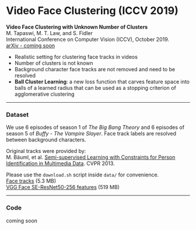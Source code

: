 # Video Face Clustering (ICCV 2019)

<strong>Video Face Clustering with Unknown Number of Clusters</strong>  
M. Tapaswi, M. T. Law, and S. Fidler  
International Conference on Computer Vision (ICCV), October 2019.  
[arXiv - coming soon]()

+ Realistic setting for clustering face tracks in videos
+ Number of clusters is not known
+ Background character face tracks are not removed and need to be resolved
+ <strong>Ball Cluster Learning</strong>: a new loss function that carves feature space into balls of a learned radius that can be used as a stopping criterion of agglomerative clustering

---

### Dataset
We use 6 episodes of season 1 of <em>The Big Bang Theory</em> and 6 episodes of season 5 of <em>Buffy - The Vampire Slayer</em>. Face track labels are resolved between background characters.

Original tracks were provided by:  
M. Bäuml, et al. [Semi-supervised Learning with Constraints for Person Identification in Multimedia Data](http://www.cs.toronto.edu/~makarand/papers/CVPR2013.pdf). CVPR 2013.

Please use the <code>download.sh</code> script inside <code>data/</code> for convenience.  
[Face tracks](http://www.cs.toronto.edu/~makarand/downloads/bcl_iccv2019/tracks.tar.gz) (5.3 MB)  
[VGG Face SE-ResNet50-256 features](http://www.cs.toronto.edu/~makarand/downloads/bcl_iccv2019/features.tar.gz) (519 MB)


---

### Code
coming soon

